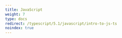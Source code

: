 ```yaml
---
title: JavaScript
weight: 7
type: docs
redirect: /typescript/5.1/javascript/intro-to-js-ts
noindex: true
---
```

